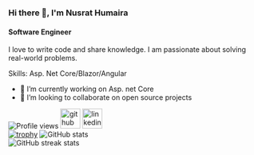 ### Hi there 👋, I'm Nusrat Humaira
#### Software Engineer
I love to write code and share knowledge. I am passionate about solving real-world problems.

Skills: Asp. Net Core/Blazor/Angular

- 🔭 I’m currently working on Asp. net Core 
- 👯 I’m looking to collaborate on open source projects
  
![Profile views](https://komarev.com/ghpvc/?username=NusratHumaira)
[<img src='https://cdn.jsdelivr.net/npm/simple-icons@3.0.1/icons/github.svg' alt='github' height='40'>](https://github.com/NusratHumaira)  [<img src='https://cdn.jsdelivr.net/npm/simple-icons@3.0.1/icons/linkedin.svg' alt='linkedin' height='40'>](https://www.linkedin.com/in/https://www.linkedin.com/in/nusrat-humaira/)  
[![trophy](https://github-profile-trophy.vercel.app/?username=NusratHumaira)](https://github.com/ryo-ma/github-profile-trophy)
![GitHub stats](https://github-readme-stats.vercel.app/api?username=NusratHumaira&show_icons=true&count_private=true)  
![GitHub streak stats](https://streak-stats.demolab.com/?user=NusratHumaira)  


